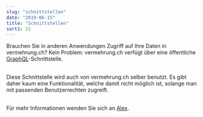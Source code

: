 ```yaml
---
slug: "schnittstellen"
date: "2019-06-15"
title: "Schnittstellen"
sort1: 21
---
```


Brauchen Sie in anderen Anwendungen Zugriff auf Ihre Daten in vermehrung.ch? Kein Problem: vermehrung.ch verfügt über eine öffentliche [GraphQL](https://github.com/facebook/graphql)-Schnittstelle.<br/><br/>

Diese Schnittstelle wird auch von vermehrung.ch selber benutzt. Es gibt daher kaum eine Funktionalität, welche damit nicht möglich ist, solange man mit passenden Benutzerrechten zugreift.<br/><br/>

Für mehr Informationen wenden Sie sich an [Alex](mailto:alex@gabriel-software.ch).